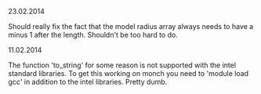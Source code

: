 23.02.2014

Should really fix the fact that the model radius array always needs to have a minus 1 after the length.
Shouldn't be too hard to do.

11.02.2014

The function 'to_string' for some reason is not supported with the intel standard libraries. To get this working on monch you need to
	'module load gcc'
in addition to the intel libraries. Pretty dumb.
